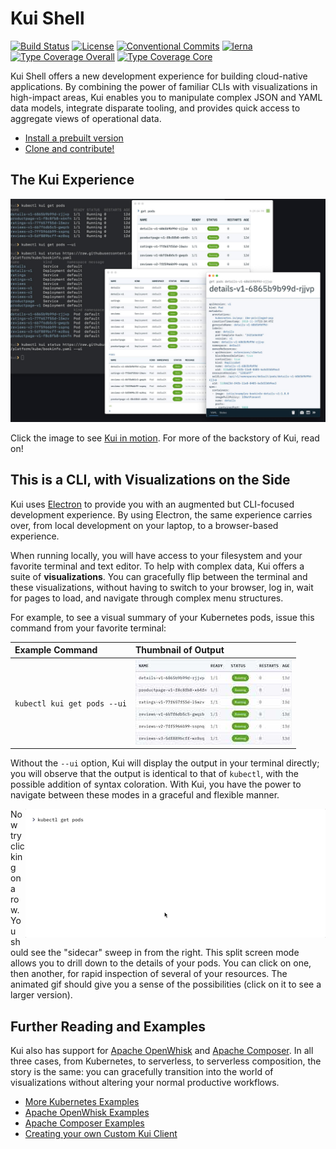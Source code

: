 # Kui Shell

[![Build Status](https://travis-ci.org/IBM/kui.svg?branch=master)](https://travis-ci.org/IBM/kui)
[![License](https://img.shields.io/badge/license-Apache%202.0-blue.svg)](https://opensource.org/licenses/Apache-2.0)
[![Conventional Commits](https://img.shields.io/badge/Conventional%20Commits-1.0.0-yellow.svg)](https://conventionalcommits.org)
[![lerna](https://img.shields.io/badge/maintained%20with-lerna-cc00ff.svg)](https://lernajs.io/)
[![Type Coverage Overall](https://img.shields.io/endpoint.svg?url=https://us-south.functions.cloud.ibm.com/api/v1/web/nickm_foobar/kui/badge.json?which=overall)](https://us-south.functions.cloud.ibm.com/api/v1/web/nickm_foobar/kui/typecov-model.json)
[![Type Coverage Core](https://img.shields.io/endpoint.svg?url=https://us-south.functions.cloud.ibm.com/api/v1/web/nickm_foobar/kui/typecov-percent.json?which=core)](https://us-south.functions.cloud.ibm.com/api/v1/web/nickm_foobar/kui/typecov-model.json)

Kui Shell offers a new development experience for building
cloud-native applications. By combining the power of familiar CLIs
with visualizations in high-impact areas, Kui enables you to
manipulate complex JSON and YAML data models, integrate disparate
tooling, and provides quick access to aggregate views of operational
data.

- [Install a prebuilt version](docs/installation.md)
- [Clone and contribute!](docs/dev/README.md)

## The Kui Experience

[![Kui screenshot](docs/readme/images/kubectl-examples.jpg)](https://youtu.be/jcV0csyzGdY)

Click the image to see [Kui in
motion](https://youtu.be/jcV0csyzGdY). For more of the backstory of
Kui, read on!

## This is a CLI, with Visualizations on the Side

Kui uses [Electron](https://electronjs.org) to provide you with an
augmented but CLI-focused development experience. By using Electron,
the same experience carries over, from local development on your
laptop, to a browser-based experience.

When running locally, you will have access to your filesystem and your
favorite terminal and text editor. To help with complex data, Kui
offers a suite of **visualizations**. You can gracefully flip between
the terminal and these visualizations, without having to switch to
your browser, log in, wait for pages to load, and navigate through
complex menu structures.

For example, to see a visual summary of your Kubernetes pods, issue
this command from your favorite terminal:

|Example Command|Thumbnail of Output|
|:--------------------------|:------------------------------|
|`kubectl kui get pods --ui`|[![](docs/readme/images/kubectl-get-pods-thumbnail.jpg)](docs/readme/images/kubectl-get-pods.png)|

Without the `--ui` option, Kui will display the output in your
terminal directly; you will observe that the output is identical to
that of `kubectl`, with the possible addition of syntax
coloration. With Kui, you have the power to navigate between these
modes in a graceful and flexible manner.

<a href="https://ibm.box.com/shared/static/55gasbz9fc40qrg43iq4b8t1uckupft4.gif">
    <img align="right" alt="kubectl get pods drilldown animated gif" src="docs/readme/images/kubectl-get-pods-thumbnail.gif"></img>
</a>

Now try clicking on a row. You should see the "sidecar" sweep in from
the right. This split screen mode allows you to drill down to the
details of your pods. You can click on one, then another, for rapid
inspection of several of your resources. The animated gif should give
you a sense of the possibilities (click on it to see a larger
version).

## Further Reading and Examples

Kui also has support for [Apache
OpenWhisk](https://github.com/apache/incubator-openwhisk) and [Apache
Composer](https://github.com/apache/incubator-openwhisk-composer/).
In all three cases, from Kubernetes, to serverless, to serverless
composition, the story is the same: you can gracefully transition into
the world of visualizations without altering your normal productive
workflows.

- [More Kubernetes Examples](docs/readme/examples/kubernetes.md)
- [Apache OpenWhisk Examples](docs/readme/examples/openwhisk.md)
- [Apache Composer Examples](docs/readme/examples/composer.md)
- [Creating your own Custom Kui Client](docs/dev/custom-clients.md)
